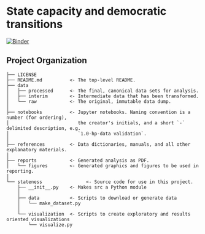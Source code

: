 State capacity and democratic transitions
==============================

[![Binder](https://mybinder.org/badge_logo.svg)](https://mybinder.org/v2/gh/data-driven-research/state-capacity-and-democratic-transitions/master)


Project Organization
------------

    ├── LICENSE
    ├── README.md          <- The top-level README.
    ├── data
    │   ├── processed      <- The final, canonical data sets for analysis.
    │   ├── interim        <- Intermediate data that has been transformed.
    │   └── raw            <- The original, immutable data dump.
    │
    ├── notebooks          <- Jupyter notebooks. Naming convention is a number (for ordering),
    │                         the creator's initials, and a short `-` delimited description, e.g.
    │                         `1.0-hp-data validation`.
    │
    ├── references         <- Data dictionaries, manuals, and all other explanatory materials.
    │
    ├── reports            <- Generated analysis as PDF.
    │   └── figures        <- Generated graphics and figures to be used in reporting.
    │
    └── stateness                <- Source code for use in this project.
        ├── __init__.py    <- Makes src a Python module
        │
        ├── data           <- Scripts to download or generate data
        │   └── make_dataset.py
        │
        └── visualization  <- Scripts to create exploratory and results oriented visualizations
            └── visualize.py
